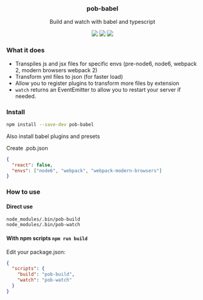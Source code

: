 <h3 align="center">
  pob-babel
</h3>

<p align="center">
  Build and watch with babel and typescript
</p>

<p align="center">
  <a href="https://npmjs.org/package/pob-babel"><img src="https://img.shields.io/npm/v/pob-babel.svg?style=flat-square"></a>
  <a href="https://circleci.com/gh/christophehurpeau/pob"><img src="https://img.shields.io/circleci/project/christophehurpeau/pob/master.svg?style=flat-square"></a>
  <a href="https://david-dm.org/christophehurpeau/pob?path=packages/pob-babel"><img src="https://david-dm.org/christophehurpeau/pob.svg?path=packages/pob-babel?style=flat-square"></a>
</p>

### What it does

- Transpiles js and jsx files for specific envs (pre-node6, node6, webpack 2, modern browsers webpack 2)
- Transform yml files to json (for faster load)
- Allow you to register plugins to transform more files by extension
- `watch` returns an EventEmitter to allow you to restart your server if needed.

### Install

```sh
npm install --save-dev pob-babel
```

Also install babel plugins and presets

Create .pob.json

```json
{
  "react": false,
  "envs": ["node6", "webpack", "webpack-modern-browsers"]
}
```

### How to use

#### Direct use

```
node_modules/.bin/pob-build
node_modules/.bin/pob-watch
```

#### With npm scripts `npm run build`

Edit your package.json:

```json
{
  "scripts": {
    "build": "pob-build",
    "watch": "pob-watch"
  }
}
```
